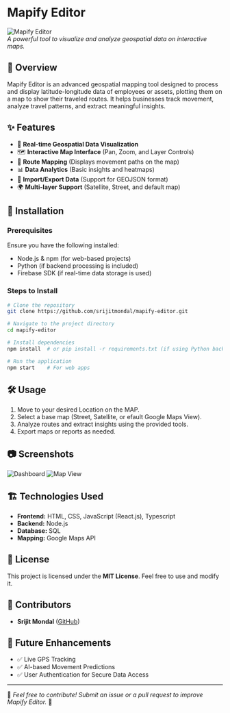 # Mapify Editor

![Mapify Editor](https://your-image-url.com/banner.png)  
*A powerful tool to visualize and analyze geospatial data on interactive maps.*

## 📌 Overview
Mapify Editor is an advanced geospatial mapping tool designed to process and display latitude-longitude data of employees or assets, plotting them on a map to show their traveled routes. It helps businesses track movement, analyze travel patterns, and extract meaningful insights.

## ✨ Features
- 📍 **Real-time Geospatial Data Visualization**
- 🗺 **Interactive Map Interface** (Pan, Zoom, and Layer Controls)
- 🔄 **Route Mapping** (Displays movement paths on the map)
- 📊 **Data Analytics** (Basic insights and heatmaps)
- 💾 **Import/Export Data** (Support for GEOJSON format)
- 🌍 **Multi-layer Support** (Satellite, Street, and default map)

## 🚀 Installation

### Prerequisites
Ensure you have the following installed:
- Node.js & npm (for web-based projects)
- Python (if backend processing is included)
- Firebase SDK (if real-time data storage is used)

### Steps to Install
```sh
# Clone the repository
git clone https://github.com/srijitmondal/mapify-editor.git

# Navigate to the project directory
cd mapify-editor

# Install dependencies
npm install  # or pip install -r requirements.txt (if using Python backend)

# Run the application
npm start    # For web apps
```

## 🛠 Usage
1. Move to your desired Location on the MAP.
2. Select a base map (Street, Satellite, or efault Google Maps View).
4. Analyze routes and extract insights using the provided tools.
5. Export maps or reports as needed.

## 📷 Screenshots
![Dashboard](https://your-image-url.com/dashboard.png)
![Map View](https://your-image-url.com/map-view.png)

## 🏗 Technologies Used
- **Frontend:** HTML, CSS, JavaScript (React.js), Typescript 
- **Backend:** Node.js
- **Database:** SQL
- **Mapping:** Google Maps API

## 📜 License
This project is licensed under the **MIT License**. Feel free to use and modify it.

## 🤝 Contributors
- **Srijit Mondal** ([GitHub](https://github.com/srijitmondal))

## 🚀 Future Enhancements
- ✅ Live GPS Tracking
- ✅ AI-based Movement Predictions
- ✅ User Authentication for Secure Data Access

---
🔗 *Feel free to contribute! Submit an issue or a pull request to improve Mapify Editor.* 🚀
